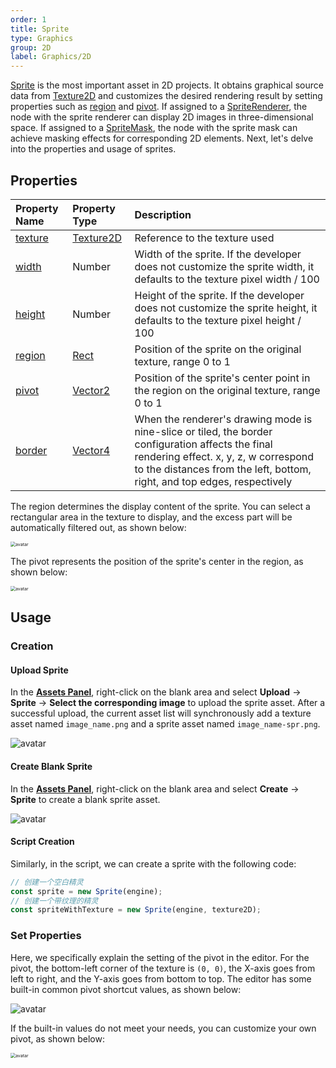 ```yaml
---
order: 1
title: Sprite
type: Graphics
group: 2D
label: Graphics/2D
---
```


[Sprite](/apis/core/#Sprite) is the most important asset in 2D projects. It obtains graphical source data from [Texture2D](/en/docs/graphics/texture/2d/) and customizes the desired rendering result by setting properties such as [region](/apis/core/#Sprite-region) and [pivot](/apis/core/#Sprite-pivot). If assigned to a [SpriteRenderer](/apis/core/#SpriteRenderer), the node with the sprite renderer can display 2D images in three-dimensional space. If assigned to a [SpriteMask](/en/docs/graphics/2D/spriteMask/), the node with the sprite mask can achieve masking effects for corresponding 2D elements. Next, let's delve into the properties and usage of sprites.

## Properties

| Property Name                         | Property Type                     | Description                                                                                             |
| :----------------------------------- | :-------------------------------- | :------------------------------------------------------------------------------------------------------ |
| [texture](/apis/core/#Sprite-texture) | [Texture2D](/apis/core/#Texture2D) | Reference to the texture used                                                                           |
| [width](/apis/core/#Sprite-width)     | Number                            | Width of the sprite. If the developer does not customize the sprite width, it defaults to the texture pixel width / 100 |
| [height](/apis/core/#Sprite-height)   | Number                            | Height of the sprite. If the developer does not customize the sprite height, it defaults to the texture pixel height / 100 |
| [region](/apis/core/#Sprite-region)   | [Rect](/apis/math/#Rect)           | Position of the sprite on the original texture, range 0 to 1                                            |
| [pivot](/apis/core/#Sprite-pivot)     | [Vector2](/apis/math/#Vector2)     | Position of the sprite's center point in the region on the original texture, range 0 to 1               |
| [border](/apis/core/#Sprite-border)   | [Vector4](/apis/math/#Vector4)     | When the renderer's drawing mode is nine-slice or tiled, the border configuration affects the final rendering effect. x, y, z, w correspond to the distances from the left, bottom, right, and top edges, respectively |

The region determines the display content of the sprite. You can select a rectangular area in the texture to display, and the excess part will be automatically filtered out, as shown below:

<img src="https://gw.alipayobjects.com/mdn/rms_7c464e/afts/img/A*ABvvTJnUgpsAAAAAAAAAAAAAARQnAQ" alt="avatar" style="zoom:50%;" />

The pivot represents the position of the sprite's center in the region, as shown below:

<img src="https://gw.alipayobjects.com/mdn/rms_7c464e/afts/img/A*6RyQTpqE4dMAAAAAAAAAAAAAARQnAQ" alt="avatar" style="zoom:50%;" />

## Usage

### Creation

#### Upload Sprite

In the **[Assets Panel](/en/docs/assets/interface/)**, right-click on the blank area and select **Upload** → **Sprite** → **Select the corresponding image** to upload the sprite asset. After a successful upload, the current asset list will synchronously add a texture asset named `image_name.png` and a sprite asset named `image_name-spr.png`.

<img src="https://mdn.alipayobjects.com/huamei_yo47yq/afts/img/A*bRghQqoN1GAAAAAAAAAAAAAADhuCAQ/original" alt="avatar"  />

#### Create Blank Sprite

In the **[Assets Panel](/en/docs/assets/interface/)**, right-click on the blank area and select **Create** → **Sprite** to create a blank sprite asset.

<img src="https://mdn.alipayobjects.com/huamei_yo47yq/afts/img/A*Gv96TrKvRkEAAAAAAAAAAAAADhuCAQ/original" alt="avatar"  />

#### Script Creation

Similarly, in the script, we can create a sprite with the following code:

```typescript
// 创建一个空白精灵
const sprite = new Sprite(engine);
// 创建一个带纹理的精灵
const spriteWithTexture = new Sprite(engine, texture2D);
```

### Set Properties

Here, we specifically explain the setting of the pivot in the editor. For the pivot, the bottom-left corner of the texture is `(0, 0)`, the X-axis goes from left to right, and the Y-axis goes from bottom to top. The editor has some built-in common pivot shortcut values, as shown below:

<img src="https://mdn.alipayobjects.com/huamei_w6ifet/afts/img/A*ZKFJR5LdJA0AAAAAAAAAAAAADjCHAQ/original" alt="avatar" style="zoom:100%;" />

If the built-in values do not meet your needs, you can customize your own pivot, as shown below:

<img src="https://mdn.alipayobjects.com/huamei_w6ifet/afts/img/A*tuZ7QJEl_wsAAAAAAAAAAAAADjCHAQ/original" alt="avatar" style="zoom:50%;" />
